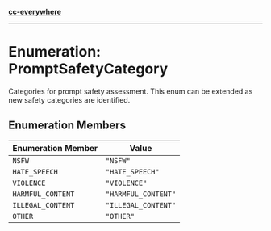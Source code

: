 [**cc-everywhere**](../../../../../../index.md)

***

# Enumeration: PromptSafetyCategory

Categories for prompt safety assessment.
This enum can be extended as new safety categories are identified.

## Enumeration Members

| Enumeration Member | Value |
| ------ | ------ |
| <a id="nsfw"></a> `NSFW` | `"NSFW"` |
| <a id="hate_speech"></a> `HATE_SPEECH` | `"HATE_SPEECH"` |
| <a id="violence"></a> `VIOLENCE` | `"VIOLENCE"` |
| <a id="harmful_content"></a> `HARMFUL_CONTENT` | `"HARMFUL_CONTENT"` |
| <a id="illegal_content"></a> `ILLEGAL_CONTENT` | `"ILLEGAL_CONTENT"` |
| <a id="other"></a> `OTHER` | `"OTHER"` |
